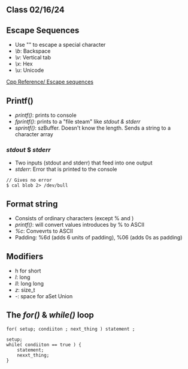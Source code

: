 Class 02/16/24
---
## Escape Sequences
* Use "\" to escape a special character
* *\b*: Backspace
* *\v*: Vertical tab
* *\x*: Hex
* *\u*: Unicode

[Cpp Reference/ Escape sequences](https:://en.cppreference.com/w/c/language/escape)

## Printf()
* *printf()*: prints to console
* *fprintf()*: prints to a "file steam" like *stdout & stderr*
* *sprintf()*: szBuffer. Doesn't know the length. Sends a string to a character array

### *stdout* $ *stderr*
* Two inputs (stdout and stderr) that feed into one output
* *stderr*: Error that is printed to the console
```
// Gives no error
$ cal blob 2> /dev/bull
```

## Format string
* Consists of ordinary characters (except % and \) 
* *printf()*: will convert values introduces by % to ASCII
* *%c*: Convevrts to ASCII
* Padding: %6d (adds 6 units of padding), %06 (adds 0s as padding)

## Modifiers
* h for short
* *l*: long
* *ll*: long long
* *z*: size_t
* *-*: space for aSet Union

## The *for()* & *while()* loop
```
for( setup; condiiton ; next_thing ) statement ;

setup;
while( condiiton == true ) {
    statement;
    nexxt_thing;
}
```



